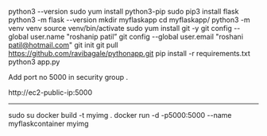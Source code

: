 python3 --version
sudo yum install python3-pip
sudo pip3 install flask
python3 -m flask --version
mkdir myflaskapp
cd myflaskapp/
python3 -m venv venv
source venv/bin/activate
sudo yum install git -y
git config --global user.name "roshanip patil”
git config --global user.email "roshani patil@hotmail.com"
git init
git pull https://github.com/ravibagale/pythonapp.git
pip install -r requirements.txt
python3 app.py

Add port no 5000 in security group .

http://ec2-public-ip:5000

---------------------------------------------------------------------
sudo su
docker build -t myimg .
docker run -d -p5000:5000 --name myflaskcontainer myimg
